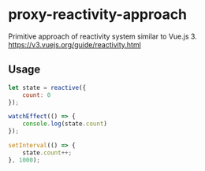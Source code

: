 # proxy-reactivity-approach

Primitive approach of reactivity system similar to Vue.js 3.
https://v3.vuejs.org/guide/reactivity.html

## Usage

```js
let state = reactive({
    count: 0
});

watchEffect(() => {
    console.log(state.count)
});

setInterval(() => {
    state.count++;
}, 1000);

```

